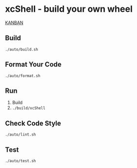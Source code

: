# xcShell - build your own wheel
[KANBAN](https://github.com/users/superxcgm/projects/4)

## Build
```shell
./auto/build.sh
```

## Format Your Code
```shell
./auto/format.sh
```

## Run
1. Build
2. `./build/xcShell`

## Check Code Style
```shell
./auto/lint.sh
```

## Test
```shell
./auto/test.sh
```